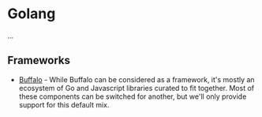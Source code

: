 # Golang

...

## Frameworks

- [Buffalo](https://gobuffalo.io/en/docs/overview/) - While Buffalo can be considered as a framework, it's mostly an ecosystem of Go and Javascript libraries curated to fit together. Most of these components can be switched for another, but we'll only provide support for this default mix.